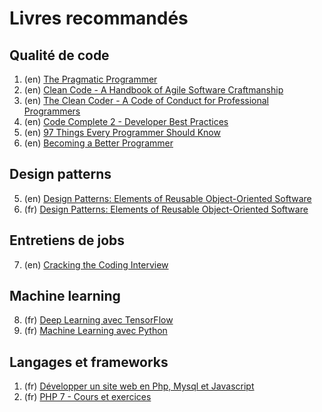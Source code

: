 # Livres recommandés


## Qualité de code
1. (en) [The Pragmatic Programmer](https://amzn.to/2XywqqV)
2. (en) [Clean Code - A Handbook of  Agile Software Craftmanship](https://amzn.to/3cmN28W)
3. (en) [The Clean Coder - A Code of Conduct for Professional Programmers](https://amzn.to/3bcSdrV)
4. (en) [Code Complete 2 - Developer Best Practices](https://amzn.to/3bbREii)
5. (en) [97 Things Every Programmer Should Know](https://amzn.to/34H3IWq)
6. (en) [Becoming a Better Programmer](https://amzn.to/3a5BMwk)

## Design patterns
5.  (en) [Design Patterns: Elements of Reusable Object-Oriented Software](https://amzn.to/3epkBJF)
6.  (fr) [Design Patterns: Elements of Reusable Object-Oriented Software](https://amzn.to/2RDVxES)

## Entretiens de jobs
7.  (en) [Cracking the Coding Interview](https://amzn.to/3enVBlX)

## Machine learning
8.  (fr) [Deep Learning avec TensorFlow](https://amzn.to/34DwfMk)
9.  (fr) [Machine Learning avec Python](https://amzn.to/3acuVBj)

## Langages et frameworks
1. (fr) [Développer un site web en Php, Mysql et Javascript](https://amzn.to/2XxIN6y)
2. (fr) [PHP 7 - Cours et exercices](https://amzn.to/2RFHgHQ)
